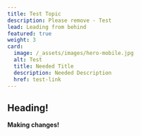 ```yaml
---
title: Test Topic
description: Please remove - Test
lead: Leading from behind
featured: true
weight: 3
card:
  image: /_assets/images/hero-mobile.jpg
  alt: Test
  title: Needed Title
  description: Needed Description
  href: test-link
---
```

## **Heading!**

**Making changes!**